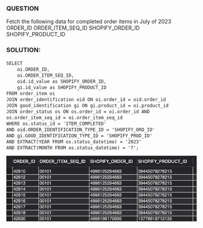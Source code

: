 ### QUESTION

Fetch the following data for completed order items in July of 2023
    ORDER_ID
    ORDER_ITEM_SEQ_ID
    SHOPIFY_ORDER_ID
    SHOPIFY_PRODUCT_ID


### SOLUTION:

```
SELECT
	oi.ORDER_ID,
	oi.ORDER_ITEM_SEQ_ID,
	oid.id_value as SHOPIFY_ORDER_ID,
	gi.id_value as SHOPIFY_PRODUCT_ID
FROM order_item oi 
JOIN order_identification oid ON oi.order_id = oid.order_id
JOIN good_identification gi ON gi.product_id = oi.product_id
JOIN order_status os ON os.order_id = oi.order_id AND os.order_item_seq_id = oi.order_item_seq_id
WHERE os.status_id = 'ITEM_COMPLETED'
AND oid.ORDER_IDENTIFICATION_TYPE_ID = 'SHOPIFY_ORD_ID'
AND gi.GOOD_IDENTIFICATION_TYPE_ID = 'SHOPIFY_PROD_ID'
AND EXTRACT(YEAR FROM os.status_datetime) = '2023' 
AND EXTRACT(MONTH FROM os.status_datetime) = '7';
```

![Alt text](image.png)